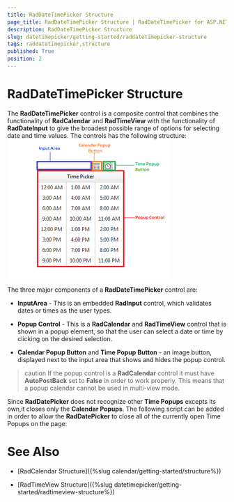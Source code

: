 ```yaml
---
title: RadDateTimePicker Structure
page_title: RadDateTimePicker Structure | RadDateTimePicker for ASP.NET AJAX Documentation
description: RadDateTimePicker Structure
slug: datetimepicker/getting-started/raddatetimepicker-structure
tags: raddatetimepicker,structure
published: True
position: 2
---
```


# RadDateTimePicker Structure



The **RadDateTimePicker** control is a composite control that combines the functionality of **RadCalendar** and **RadTimeView** with the functionality of **RadDateInput** to give the broadest possible range of options for selecting date and time values. The controls has the following structure:
![Overview of picker structure](images/calendar_overviewpickerstructure_001.png)

The three major components of a **RadDateTimePicker** control are:

* **InputArea** - This is an embedded **RadInput** control, which validates dates or times as the user types.

* **Popup Control** - This is a **RadCalendar** and **RadTimeView** control that is shown in a popup element, so that the user can select a date or time by clicking on the desired selection.

* **Calendar Popup Button** and **Time Popup Button** - an image button, displayed next to the input area that shows and hides the popup control.

>caution 
If the popup control is a **RadCalendar** control it must have **AutoPostBack** set to **False** in order to work properly. This means that a popup calendar cannot be used in multi-view mode.
>


Since **RadDatePicker** does not recognize other **Time Popups** excepts its own,it closes only the **Calendar Popups**. The following script can be added in order to allow the **RadDatePicker** to close all of the currently open Time Popups on the page:


# See Also

 * [RadCalendar Structure]({%slug calendar/getting-started/structure%})

 * [RadTimeView Structure]({%slug datetimepicker/getting-started/radtimeview-structure%})
